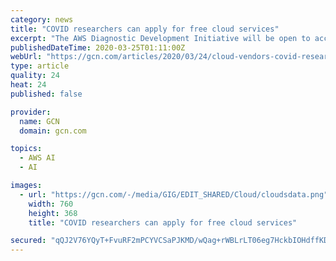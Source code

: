 ```yaml
---
category: news
title: "COVID researchers can apply for free cloud services"
excerpt: "The AWS Diagnostic Development Initiative will be open to accredited research institutions ... The scalable public cloud service allows organizations to build artificial intelligence-powered bots for websites or applications. It draws on official COVID-19 information and offers users a natural conversation-like experience."
publishedDateTime: 2020-03-25T01:11:00Z
webUrl: "https://gcn.com/articles/2020/03/24/cloud-vendors-covid-research.aspx?admgarea=TC_Cloud"
type: article
quality: 24
heat: 24
published: false

provider:
  name: GCN
  domain: gcn.com

topics:
  - AWS AI
  - AI

images:
  - url: "https://gcn.com/-/media/GIG/EDIT_SHARED/Cloud/cloudsdata.png"
    width: 760
    height: 368
    title: "COVID researchers can apply for free cloud services"

secured: "qQJ2V76YQyT+FvuRF2mPCYVCSaPJKMD/wQag+rWBLrLT06eg7HckbIOHdffKDs0Hy5/1/wfHzdIUL6KPXwbNlC6nTmG6tBvvirtgh9pQruubgR+MT2QdZJZ936LswsGAihmT3fIQJDdqn27lG8nlUpiA3Lo9PRTKPH39u/txroowc8n17wff+ivragp70PReym77OMw823j887S7fm1iwMuw6OeJy9eHGgxZcCHBEVX1TsjHk8GSgtn0O2VwRWnmvTQXgl+S3/fUTifGhbVyeI4iJ82E/iOkawRB989KfZWC8bJgU6smGkMd5e9X/H3+;tHA2gCI5ybMsgjAAyQU0+g=="
---
```


